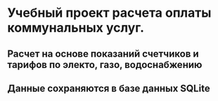 # Учебный проект расчета оплаты коммунальных услуг.
## Расчет на основе показаний счетчиков и тарифов по электо, газо, водоснабжению
## Данные сохраняются в базе данных SQLite
